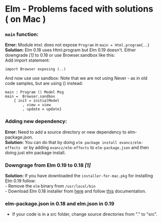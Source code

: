 # Elm - Problems faced with solutions ( on Mac )

### `main` function:  
**Error:** Module `Html` does not expose `Program` in `main = Html.program{..}`  
**Solution:** Elm 0.18 uses Html.program but Elm 0.19 doesn't. Either downgrade *[1]* to 0.18 or use Browser.sandbox like this:  
Add import statement:

    import Browser exposing (..)

And now use use sandbox: Note that we are not using Never - as in old code samples, but are using () instead:

    main : Program () Model Msg
    main =  Browser.sandbox
        { init = initialModel
            , view = view
            , update = update}
    

### Adding new dependency:  
**Error:** Need to add a source directory or new dependency to elm-package.json.  
**Solution:** You can do that by doing `elm package install evancz/elm-effects `
        or by adding `evancz/elm-effects` to `elm-package.json` and then doing just elm package install.

### Downgrage from Elm 0.19 to 0.18 *[1]*  
**Solution:** If you have downloaded the `installer-for-mac.pkg` for installing Elm 0.19 follow:  
    - Remove the `elm` binary from `/usr/local/bin`  
    - Download Elm 0.18 installer from [here](https://web.archive.org/web/20180714175914id_/https://guide.elm-lang.org/install.html) and follow [this](https://web.archive.org/web/20180714175914id_/https://guide.elm-lang.org/) documentation.

### elm-package.json in 0.18 and elm.json in 0.19
- If your code is in a src folder, change source directories from "." to "src". 
